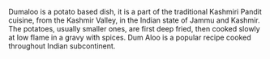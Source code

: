 Dumaloo is a potato based dish, it is a part of the traditional Kashmiri Pandit cuisine, from the Kashmir Valley, in the Indian state of Jammu and Kashmir.
The potatoes, usually smaller ones, are first deep fried, then cooked slowly at low flame in a gravy with spices.
Dum Aloo is a popular recipe cooked throughout Indian subcontinent.